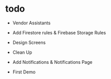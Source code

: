 # todo

- Vendor Assistants
- Add Firestore rules & Firebase Storage Rules
- Design Screens
- Clean Up

- Add Notifications & Notifications Page
- First Demo
